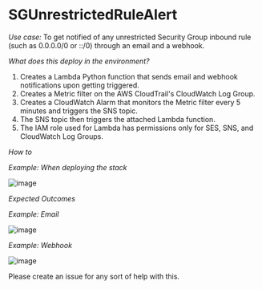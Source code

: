 # SGUnrestrictedRuleAlert

*Use case:* To get notified of any unrestricted Security Group inbound rule (such as 0.0.0.0/0 or ::/0) through an email and a webhook.

*What does this deploy in the environment?*
1. Creates a Lambda Python function that sends email and webhook notifications upon getting triggered.
2. Creates a Metric filter on the AWS CloudTrail's CloudWatch Log Group.
3. Creates a CloudWatch Alarm that monitors the Metric filter every 5 minutes and triggers the SNS topic.
4. The SNS topic then triggers the attached Lambda function.
5. The IAM role used for Lambda has permissions only for SES, SNS, and CloudWatch Log Groups.

*How to* 

*Example: When deploying the stack*

![image](https://github.com/vinrepos/SGUnrestrictedRuleAlert/assets/104124987/1b39c4fa-164f-4f1b-a42f-2571364a24a8)


*Expected Outcomes*

*Example: Email*

![image](https://github.com/vinrepos/SGUnrestrictedRuleAlert/assets/104124987/303a5418-d164-48b0-8545-bbf71c9fbdea)


*Example: Webhook*

![image](https://github.com/vinrepos/SGUnrestrictedRuleAlert/assets/104124987/db68645a-fd33-4570-9913-f6295347cf07)



Please create an issue for any sort of help with this.
